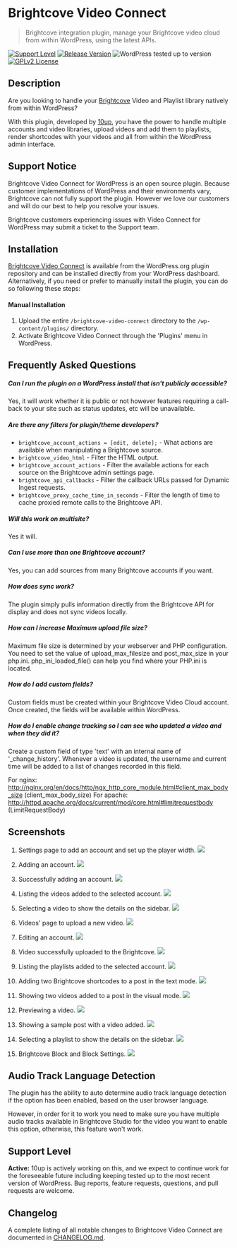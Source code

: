 # Brightcove Video Connect

> Brightcove integration plugin, manage your Brightcove video cloud from within WordPress, using the latest APIs.

[![Support Level](https://img.shields.io/badge/support-active-green.svg)](#support-level) [![Release Version](https://img.shields.io/github/release/10up/brightcove-video-connect.svg)](https://github.com/10up/brightcove-video-connect/releases/latest) ![WordPress tested up to version](https://img.shields.io/wordpress/plugin/tested/brightcove-video-connect?label=WordPress) [![GPLv2 License](https://img.shields.io/github/license/10up/brightcove-video-connect.svg)](https://github.com/10up/brightcove-video-connect/blob/develop/LICENSE.md)

## Description

Are you looking to handle your [Brightcove](https://www.brightcove.com/en/online-video-platform) Video and Playlist library natively from within WordPress?

With this plugin, developed by [10up](http://10up.com), you have the power to handle multiple accounts and video libraries, upload videos and add them to playlists, render shortcodes with your videos and all from within the WordPress admin interface.

## Support Notice

Brightcove Video Connect for WordPress is an open source plugin. Because customer implementations of WordPress and their environments vary, Brightcove can not fully support the plugin. However we love our customers and will do our best to help you resolve your issues.

Brightcove customers experiencing issues with Video Connect for WordPress may submit a ticket to the Support team.

## Installation

[Brightcove Video Connect](https://wordpress.org/plugins/brightcove-video-connect/) is available from the WordPress.org plugin repository and can be installed directly from your WordPress dashboard. Alternatively, if you need or prefer to manually install the plugin, you can do so following these steps:

#### Manual Installation

1. Upload the entire `/brightcove-video-connect` directory to the `/wp-content/plugins/` directory.
2. Activate Brightcove Video Connect through the 'Plugins' menu in WordPress.

## Frequently Asked Questions

##### Can I run the plugin on a WordPress install that isn't publicly accessible?
Yes, it will work whether it is public or not however features requiring a call-back to your site such as status updates, etc will be unavailable.

##### Are there any filters for plugin/theme developers?
* `brightcove_account_actions = [edit, delete];` - What actions are available when manipulating a Brightcove source.
* `brightcove_video_html` - Filter the HTML output.
* `brightcove_account_actions` - Filter the available actions for each source on the Brightcove admin settings page.
* `brightcove_api_callbacks` - Filter the callback URLs passed for Dynamic Ingest requests.
* `brightcove_proxy_cache_time_in_seconds` - Filter the length of time to cache proxied remote calls to the Brightcove API.

##### Will this work on multisite?
Yes it will.

##### Can I use more than one Brightcove account?
Yes, you can add sources from many Brightcove accounts if you want.

##### How does sync work?
The plugin simply pulls information directly from the Brightcove API for display and does not sync videos locally.

##### How can I increase Maximum upload file size?
Maximum file size is determined by your webserver and PHP configuration. You need to set the value of upload_max_filesize and post_max_size in your php.ini. php_ini_loaded_file() can help you find where your PHP.ini is located.

##### How do I add custom fields?
Custom fields must be created within your Brightcove Video Cloud account. Once created, the fields will be available within WordPress.

##### How do I enable change tracking so I can see who updated a video and when they did it?
Create a custom field of type 'text' with an internal name of '_change_history'. Whenever a video is updated, the username and current time will be added to a list of changes recorded in this field.

For nginx:
http://nginx.org/en/docs/http/ngx_http_core_module.html#client_max_body_size (client_max_body_size)
For apache:
http://httpd.apache.org/docs/current/mod/core.html#limitrequestbody (LimitRequestBody)

## Screenshots

1. Settings page to add an account and set up the player width.
![](/.wordpress-org/screenshot-1.png)

2. Adding an account.
![](/.wordpress-org/screenshot-2.png)

3. Successfully adding an account.
![](/.wordpress-org/screenshot-3.png)

4. Listing the videos added to the selected account.
![](/.wordpress-org/screenshot-4.png)

5. Selecting a video to show the details on the sidebar.
![](/.wordpress-org/screenshot-5.png)

6. Videos' page to upload a new video.
![](/.wordpress-org/screenshot-6.png)

7. Editing an account.
![](/.wordpress-org/screenshot-7.png)

8. Video successfully uploaded to the Brightcove.
![](/.wordpress-org/screenshot-8.png)

9. Listing the playlists added to the selected account.
![](/.wordpress-org/screenshot-9.png)

10. Adding two Brightcove shortcodes to a post in the text mode.
![](/.wordpress-org/screenshot-10.png)

11. Showing two videos added to a post in the visual mode.
![](/.wordpress-org/screenshot-11.png)

12. Previewing a video.
![](/.wordpress-org/screenshot-12.png)

13. Showing a sample post with a video added.
![](/.wordpress-org/screenshot-13.png)

14. Selecting a playlist to show the details on the sidebar.
![](/.wordpress-org/screenshot-14.png)

15. Brightcove Block and Block Settings.
![](/.wordpress-org/screenshot-15.png)

## Audio Track Language Detection

The plugin has the ability to auto determine audio track language detection if the option has been enabled, based on the user browser language.

However, in order for it to work you need to make sure you have multiple audio tracks available in Brightcove Studio for the video you want to enable this option, otherwise, this feature won't work.

## Support Level

**Active:** 10up is actively working on this, and we expect to continue work for the foreseeable future including keeping tested up to the most recent version of WordPress.  Bug reports, feature requests, questions, and pull requests are welcome.

## Changelog

A complete listing of all notable changes to Brightcove Video Connect are documented in [CHANGELOG.md](https://github.com/10up/brightcove-video-connect/blob/develop/CHANGELOG.md).

